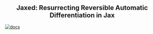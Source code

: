 <h2 align="center">
Jaxed: Resurrecting Reversible Automatic Differentiation in Jax
</h2>

[![docs](https://github.com/mharradon/Jaxed/actions/workflows/docs.yml/badge.svg)](https://mharradon.github.io/Jaxed/)
